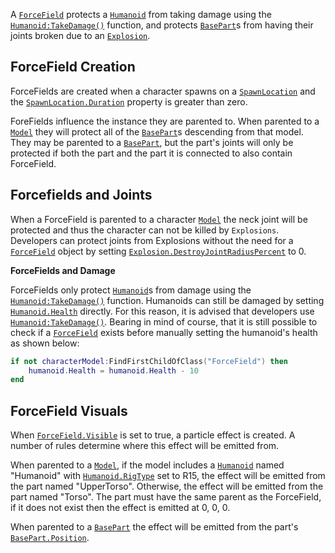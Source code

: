 A [`ForceField`](https://create.roblox.com/docs/reference/engine/classes/ForceField) protects a [`Humanoid`](https://create.roblox.com/docs/reference/engine/classes/Humanoid) from taking damage using the
[`Humanoid:TakeDamage()`](https://create.roblox.com/docs/reference/engine/classes/Humanoid#TakeDamage) function, and protects [`BasePart`](https://create.roblox.com/docs/reference/engine/classes/BasePart)s from
having their joints broken due to an [`Explosion`](https://create.roblox.com/docs/reference/engine/classes/Explosion).
## ForceField Creation

ForceFields are created when a character spawns on a [`SpawnLocation`](https://create.roblox.com/docs/reference/engine/classes/SpawnLocation) and
the [`SpawnLocation.Duration`](https://create.roblox.com/docs/reference/engine/classes/SpawnLocation#Duration) property is greater than zero.

ForeFields influence the instance they are parented to. When parented to a
[`Model`](https://create.roblox.com/docs/reference/engine/classes/Model) they will protect all of the [`BasePart`](https://create.roblox.com/docs/reference/engine/classes/BasePart)s descending from
that model. They may be parented to a [`BasePart`](https://create.roblox.com/docs/reference/engine/classes/BasePart), but the part's joints
will only be protected if both the part and the part it is connected to also
contain ForceField.
## Forcefields and Joints

When a ForceField is parented to a character [`Model`](https://create.roblox.com/docs/reference/engine/classes/Model) the neck joint will
be protected and thus the character can not be killed by `Explosions`.
Developers can protect joints from Explosions without the need for a
[`ForceField`](https://create.roblox.com/docs/reference/engine/classes/ForceField) object by setting
[`Explosion.DestroyJointRadiusPercent`](https://create.roblox.com/docs/reference/engine/classes/Explosion#DestroyJointRadiusPercent) to 0.

**ForceFields and Damage**

ForceFields only protect [`Humanoid`](https://create.roblox.com/docs/reference/engine/classes/Humanoid)s from damage using the
[`Humanoid:TakeDamage()`](https://create.roblox.com/docs/reference/engine/classes/Humanoid#TakeDamage) function. Humanoids can still be damaged by
setting [`Humanoid.Health`](https://create.roblox.com/docs/reference/engine/classes/Humanoid#Health) directly. For this reason, it is advised that
developers use [`Humanoid:TakeDamage()`](https://create.roblox.com/docs/reference/engine/classes/Humanoid#TakeDamage). Bearing in mind of course, that
it is still possible to check if a [`ForceField`](https://create.roblox.com/docs/reference/engine/classes/ForceField) exists before manually
setting the humanoid's health as shown below:
```lua
if not characterModel:FindFirstChildOfClass("ForceField") then
	humanoid.Health = humanoid.Health - 10
end
```
## ForceField Visuals

When [`ForceField.Visible`](https://create.roblox.com/docs/reference/engine/classes/ForceField#Visible) is set to true, a particle effect is created.
A number of rules determine where this effect will be emitted from.

When parented to a [`Model`](https://create.roblox.com/docs/reference/engine/classes/Model), if the model includes a [`Humanoid`](https://create.roblox.com/docs/reference/engine/classes/Humanoid)
named "Humanoid" with [`Humanoid.RigType`](https://create.roblox.com/docs/reference/engine/classes/Humanoid#RigType) set to R15, the effect will be
emitted from the part named "UpperTorso". Otherwise, the effect will be
emitted from the part named "Torso". The part must have the same parent as the
ForceField, if it does not exist then the effect is emitted at 0, 0, 0.

When parented to a [`BasePart`](https://create.roblox.com/docs/reference/engine/classes/BasePart) the effect will be emitted from the part's
[`BasePart.Position`](https://create.roblox.com/docs/reference/engine/classes/BasePart#Position).